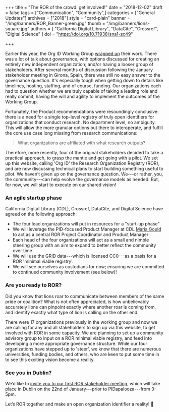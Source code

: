 +++
title = "The ROR of the crowd: get involved!"
date = "2018-12-02"
draft = false
tags = ["Communication", "Community",]
categories = ["General Updates"]
archives = ["2018"]
style = "card-plain"
banner = "/img/banners/ROR_Banner-green.jpg"
thumb = "/img/banners/lions-square.jpg"
authors = [ "California Digital Library", "DataCite", "Crossref", "Digital Science" ]
doi = "https://doi.org/10.71938/sna1-zc49"

+++

Earlier this year, the Org ID Working Group [wrapped up](/blog/2018-08-02-working-group-recap) their work. There was a lot of talk about governance, with options discussed for creating an entirely new independent organization; and/or having a looser group of stakeholders. After several months of discussion following the January stakeholder meeting in Girona, Spain, there was still no easy answer to the governance question. It's especially tough when getting down to details like timelines, hosting, staffing, and of course, funding. Our organizations each had to question whether we are truly capable of taking a leading role and really commit, having the will and agility to implement the outcomes of the Working Group.

Fortunately, the Product recommendations were resoundingly conclusive: there is a need for a single top-level registry of truly open identifiers for organizations that conduct research. No department level, no ambiguity. This will allow the more granular options out there to interoperate, and fulfill the core use case long missing from research communications:

> What organizations are affiliated with what research outputs?

Therefore, more recently, four of the original stakeholders decided to take a practical approach, to grasp the mantle and get going with a pilot. We set up this website, calling 'Org ID' the Research Organization Registry (ROR), and are now discussing technical plans to start building something useful to pilot. We haven’t given up on the governance question. We---or rather, you, the community---can help evolve the governance models as needed. But, for now, we will start to execute on our shared vision!

### An agile startup phase

California Digital Library (CDL), Crossref, DataCite, and Digital Science have agreed on the following approach:

- The four lead organizations will put in resources for a "start-up phase"
- We will leverage the PID-focused Product Manager at CDL [Maria Gould](https://www.cdlib.org/cdlinfo/2018/11/14/maria-gould-joins-cdl-as-uc3-product-manager) to act as a central ROR Project Coordinator and Product Manager
- Each head of the four organizations will act as a small and nimble steering group with an aim to expand to better reflect the community over time
- We will use the GRID data---which is licensed CC0---as a basis for a ROR 'minimal viable registry'.
- We will see ourselves as custodians for now; ensuring we are committed to continued community involvement (see below)!

### Are you ready to ROR?

Did you know that lions roar to communicate between members of the same pride or coalition? What is not often appreciated, is how unbelievably accurately lions can pinpoint exactly where another roar is coming from, and identify exactly what type of lion is calling on the other end.

There were 17 organizations previously in the working group and now we are calling for any and all stakeholders to sign up via this website, to get involved with ROR in some capacity. We are planning to set up a community advisory group to input on a ROR minimal viable registry, and feed into developing a more appropriate governance structure. While our four organizations have stepped up to 'steer', we know that there are numerous universities, funding bodies, and others, who are keen to put some time in to see this exciting vision become a reality.

### See you in Dublin?

We’d like to [invite you to our first ROR stakeholder meeting](https://ror-dublin.eventbrite.com), which will take place in Dublin on the 22nd of January---prior to PIDapalooza---from 3-5pm.

Let’s ROR together and make an open organization identifier a reality! 🦁
